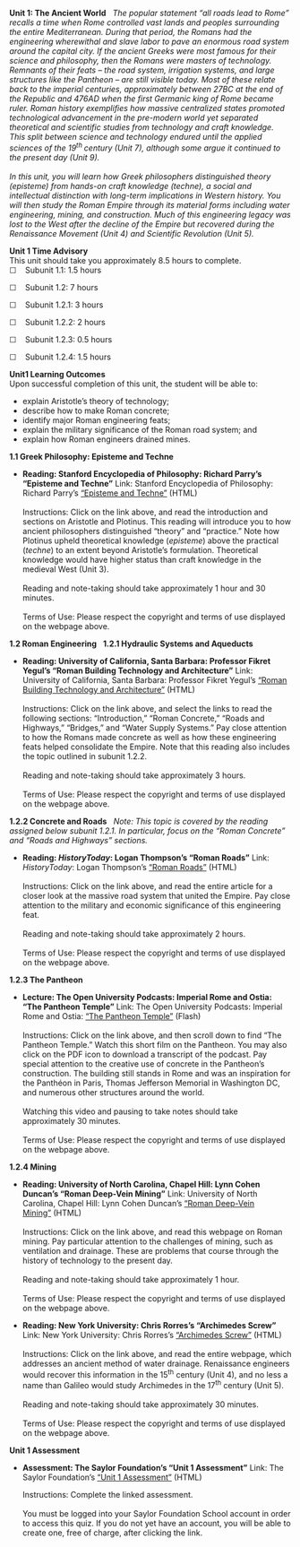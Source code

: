 **Unit 1: The Ancient World** <span id="1"></span> 
*The popular statement “all roads lead to Rome” recalls a time when Rome
controlled vast lands and peoples surrounding the entire Mediterranean.
During that period, the Romans had the engineering wherewithal and slave
labor to pave an enormous road system around the capital city. If the
ancient Greeks were most famous for their science and philosophy, then
the Romans were masters of technology. Remnants of their feats – the
road system, irrigation systems, and large structures like the Pantheon
– are still visible today. Most of these relate back to the imperial
centuries, approximately between 27BC at the end of the Republic and
476AD when the first Germanic king of Rome became ruler. Roman history
exemplifies how massive centralized states promoted technological
advancement in the pre-modern world yet separated theoretical and
scientific studies from technology and craft knowledge. This split
between science and technology endured until the applied sciences of the
19<sup>th </sup>century (Unit 7), although some argue it continued to
the present day (Unit 9).*  
    
 *In this unit, you will learn how Greek philosophers distinguished
theory (episteme) from hands-on craft knowledge (techne), a social and
intellectual distinction with long-term implications in Western history.
You will then study the Roman Empire through its material forms
including water engineering, mining, and construction. Much of this
engineering legacy was lost to the West after the decline of the Empire
but recovered during the Renaissance Movement (Unit 4) and Scientific
Revolution (Unit 5).*

**Unit 1 Time Advisory**  
This unit should take you approximately 8.5 hours to complete.  
☐    Subunit 1.1: 1.5 hours  
  
 ☐<span style="display: none;"> </span>    Subunit 1.2: 7 hours

☐    Subunit 1.2.1: 3 hours  
  
 ☐    Subunit 1.2.2: 2 hours  
  
 ☐    Subunit 1.2.3: 0.5 hours  
  
 ☐    Subunit 1.2.4: 1.5 hours

**Unit1 Learning Outcomes**  
Upon successful completion of this unit, the student will be able to:  
-   explain Aristotle’s theory of technology; 
-   describe how to make Roman concrete;
-   identify major Roman engineering feats;
-   explain the military significance of the Roman road system; and
-   explain how Roman engineers drained mines.

**1.1 Greek Philosophy: Episteme and Techne** <span id="1.1"></span> 
-   **Reading: Stanford Encyclopedia of Philosophy: Richard Parry’s
    “Episteme and Techne”**
    Link: Stanford Encyclopedia of Philosophy: Richard Parry’s
    [“Episteme and
    Techne”](http://plato.stanford.edu/entries/episteme-techne/) (HTML)  
        
     Instructions: Click on the link above, and read the introduction
    and sections on Aristotle and Plotinus. This reading will introduce
    you to how ancient philosophers distinguished “theory” and
    “practice.” Note how Plotinus upheld theoretical knowledge
    (*episteme*) above the practical (*techne*) to an extent beyond
    Aristotle’s formulation. Theoretical knowledge would have higher
    status than craft knowledge in the medieval West (Unit 3).  
        
     Reading and note-taking should take approximately 1 hour and 30
    minutes.  
        
     Terms of Use: Please respect the copyright and terms of use
    displayed on the webpage above.

**1.2 Roman Engineering** <span id="1.2"></span> 
**1.2.1 Hydraulic Systems and Aqueducts** <span id="1.2.1"></span> 
-   **Reading: University of California, Santa Barbara: Professor Fikret
    Yegul’s “Roman Building Technology and Architecture”**
    Link: University of California, Santa Barbara: Professor Fikret
    Yegul’s [“Roman Building Technology and
    Architecture”](http://archserve.id.ucsb.edu/courses/arthistory/152k/index.html) (HTML)  
        
     Instructions: Click on the link above, and select the links to read
    the following sections: “Introduction,” “Roman Concrete,” “Roads and
    Highways,” “Bridges,” and “Water Supply Systems.” Pay close
    attention to how the Romans made concrete as well as how these
    engineering feats helped consolidate the Empire. Note that this
    reading also includes the topic outlined in subunit 1.2.2.    
        
     Reading and note-taking should take approximately 3 hours.  
        
     Terms of Use: Please respect the copyright and terms of use
    displayed on the webpage above.

**1.2.2 Concrete and Roads** <span id="1.2.2"></span> 
*Note: This topic is covered by the reading assigned below subunit
1.2.1. In particular, focus on the “Roman Concrete” and “Roads and
Highways” sections.*

-   **Reading: *HistoryToday*: Logan Thompson’s “Roman Roads”**
    Link: *HistoryToday*: Logan Thompson’s [“Roman
    Roads”](http://www.historytoday.com/logan-thompson/roman-roads) (HTML)  
        
     Instructions: Click on the link above, and read the entire article
    for a closer look at the massive road system that united the Empire.
    Pay close attention to the military and economic significance of
    this engineering feat.    
        
     Reading and note-taking should take approximately 2 hours.  
        
     Terms of Use: Please respect the copyright and terms of use
    displayed on the webpage above.

**1.2.3 The Pantheon** <span id="1.2.3"></span> 
-   **Lecture: The Open University Podcasts: Imperial Rome and Ostia:
    “The Pantheon Temple”**
    Link: The Open University Podcasts: Imperial Rome and Ostia: [“The
    Pantheon
    Temple”](http://podcast.open.ac.uk/pod/at308-imperial-rome-and-ostia#!e456ab1693) (Flash)  
        
     Instructions: Click on the link above, and then scroll down to find
    “The Pantheon Temple.” Watch this short film on the Pantheon. You
    may also click on the PDF icon to download a transcript of the
    podcast. Pay special attention to the creative use of concrete in
    the Pantheon’s construction. The building still stands in Rome and
    was an inspiration for the Panthéon in Paris, Thomas Jefferson
    Memorial in Washington DC, and numerous other structures around the
    world.  
        
     Watching this video and pausing to take notes should take
    approximately 30 minutes.  
        
     Terms of Use: Please respect the copyright and terms of use
    displayed on the webpage above.

**1.2.4 Mining** <span id="1.2.4"></span> 
-   **Reading: University of North Carolina, Chapel Hill: Lynn Cohen
    Duncan’s “Roman Deep-Vein Mining”**
    Link: University of North Carolina, Chapel Hill: Lynn Cohen Duncan’s
    [“Roman Deep-Vein
    Mining”](http://www.unc.edu/~duncan/personal/roman_mining/deep-vein_mining.htm) (HTML)  
        
     Instructions: Click on the link above, and read this webpage on
    Roman mining. Pay particular attention to the challenges of mining,
    such as ventilation and drainage. These are problems that course
    through the history of technology to the present day.  
        
     Reading and note-taking should take approximately 1 hour.  
        
     Terms of Use: Please respect the copyright and terms of use
    displayed on the webpage above.

-   **Reading: New York University: Chris Rorres’s “Archimedes Screw”**
    Link: New York University: Chris Rorres’s [“Archimedes
    Screw”](http://www.math.nyu.edu/~crorres/Archimedes/Screw/SourcesScrew.html) (HTML)  
        
     Instructions: Click on the link above, and read the entire webpage,
    which addresses an ancient method of water drainage. Renaissance
    engineers would recover this information in the 15<sup>th</sup>
    century (Unit 4), and no less a name than Galileo would study
    Archimedes in the 17<sup>th</sup> century (Unit 5).  
        
     Reading and note-taking should take approximately 30 minutes.  
        
     Terms of Use: Please respect the copyright and terms of use
    displayed on the webpage above.

**Unit 1 Assessment** <span id="1.3"></span> 
-   **Assessment: The Saylor Foundation’s “Unit 1 Assessment”**
    Link: The Saylor Foundation’s [“Unit 1
    Assessment”](http://school.saylor.org/mod/quiz/view.php?id=1146) (HTML)  
      
     Instructions: Complete the linked assessment.  
        
     You must be logged into your Saylor Foundation School account in
    order to access this quiz. If you do not yet have an account, you
    will be able to create one, free of charge, after clicking the
    link. 


